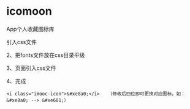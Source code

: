 # icomoon
App个人收藏图标库


引入css文件

2、把fonts文件放在css目录平级

3、页面引入css文件

4、完成

```
<i class="imooc-icon">&#xe8a0;</i>   （修改后四位即可更换对应图标，如：&#xe8a0; --> &#xe601;）
```
